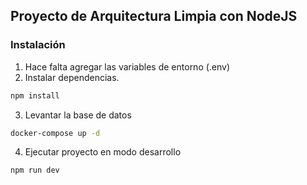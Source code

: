 ## Proyecto de Arquitectura Limpia con NodeJS

### Instalación

1. Hace falta agregar las variables de entorno (.env)
2. Instalar dependencias.
```bash
npm install
```
3. Levantar la base de datos
```bash
docker-compose up -d
```

4. Ejecutar proyecto en modo desarrollo
```bash
npm run dev
```
